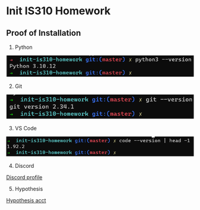 # Init IS310 Homework

## Proof of Installation

1. Python

![Python Installation](images/python3.png)

2. Git

![Git Installation](images/git.png)

3. VS Code

![VS Code Installation](images/vsc.png)

4. Discord

[Discord profile](images/discord.png)

5. Hypothesis

[Hypothesis acct](images/Hypothesis.png)